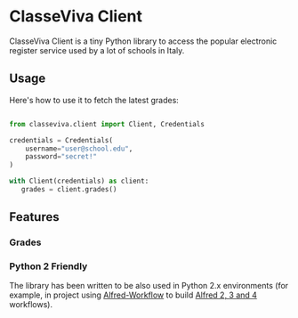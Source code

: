 # ClasseViva Client

ClasseViva Client is a tiny Python library to access the popular electronic register service used by a lot of schools in Italy.

## Usage

Here's how to use it to fetch the latest grades:

```python

from classeviva.client import Client, Credentials

credentials = Credentials(
    username="user@school.edu",
    password="secret!"
)

with Client(credentials) as client:
   grades = client.grades()

```

## Features

### Grades

### Python 2 Friendly

The library has been written to be also used in Python 2.x environments (for example, in project using [Alfred-Workflow](http://www.deanishe.net/alfred-workflow/) to build [Alfred 2, 3 and 4](https://www.alfredapp.com/) workflows).
